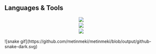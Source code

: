
##  Languages & Tools

<p align="center">
  <img src="https://skillicons.dev/icons?i=python,cs,js,html,css,php" /><br/>
  <img src="https://skillicons.dev/icons?i=react,django,flask,dotnet,tailwind" /><br/>
  <img src="https://skillicons.dev/icons?i=tensorflow,pytorch,opencv,mysql" /><br/>
</p>
![snake gif](https://github.com/metinmeki/metinmeki/blob/output/github-snake-dark.svg)
